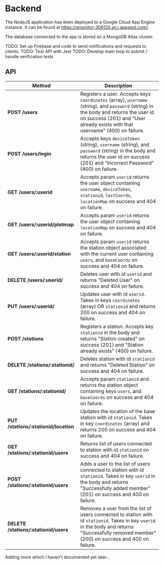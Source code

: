 # Backend

The NodeJS application has deen deployed to a Google Cloud App Engine instance. It can be found at https://qmonitor-306120.wl.r.appspot.com/.

The database connected to the app is stored on a MongoDB Atlas cluster.

TODO: Set up Firebase and code to send notifications and requests to clients.
TODO: Test API with Jest
TODO: Develop main loop to submit / handle verification tests

## API
| Method | Description |
| ------ | ----------- |
| **POST /users** | Registers a user. Accepts keys `coordinates` (array), `username` (string), and `password` (string) in the body and returns the user id on success (201) and "User already exists with that username" (400) on failure.|
| **POST /users/login** | Accepts keys `deviceToken` (string), `username` (string), and `password` (string) in the body and returns the user id on success (201) and "Incorrect Password" (400) on failure.|
| **GET /users/:userid** | Accepts param `userid` returns the user object containing `username`, `deviceToken`, `stationid`, `lastCoords`, `locationMap` on success and 404 on failure.|
| **GET /users/:userid/plotmap** | Accepts param `userid` returns the user object containing `locationMap` on success and 404 on failure.|
| **GET /users/:userid/station** | Accepts param `userid` returns the station object associated with the current user containing `users`, and `baseCoords` on success and 404 on failure.|
| **DELETE /users/:userid/** | Deletes user with id `userid` and returns "Deleted User" on success and 404 on failure. |
| **PUT /users/:userid/** | Updates user with id `userid`. Takes in keys `coordinates` (array) OR `stationid` and returns 200 on success and 404 on failure.|
| **POST /stations** | Registers a station. Accepts key `stationid` in the body and returns "Station created" on success (201) and "Station already exists" (400) on failure.|
| **DELETE /stations/:stationid/** | Deletes station with id `stationid` and returns "Deleted Station" on success and 404 on failure. |
| **GET /stations/:stationid/** | Accepts param `stationid` and returns the station object containing keys `users`, and `baseCoords` on success and 404 on failure.|
| **PUT /stations/:stationid/location** | Updates the location of the base station with id `stationid`. Takes in key `coordinates` (array) and returns 200 on success and 404 on failure.|
| **GET /stations/:stationid/users** | Returns list of users connected to station with id `stationid` on success and 404 on failure.|
| **POST /stations/:stationid/users** | Adds a user to the list of users connected to station with id `stationid`. Takes in key `userid` in the body and returns "Successfully added member" (201) on success and 400 on failure.|
| **DELETE /stations/:stationid/users** | Removes a user from the list of users connected to station with id `stationid`. Takes in key `userid` in the body and returns "Successfully removed member" (200) on success and 400 on failure.|

Adding more which I haven't documented yet later...